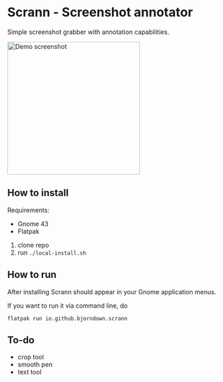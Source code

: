 # Scrann - Screenshot annotator

Simple screenshot grabber with annotation capabilities.

<a href="screenshot.png">
    <img src="screenshot.png" alt="Demo screenshot" style="width: 300px;"/>
</a>

## How to install
Requirements:
    
- Gnome 43
- Flatpak

1. clone repo
2. run `./local-install.sh`

## How to run
After installing Scrann should appear in your Gnome application menus.

If you want to run it via command line, do
```shell
flatpak run io.github.bjorndown.scrann
```

## To-do
- crop tool
- smooth pen
- text tool
